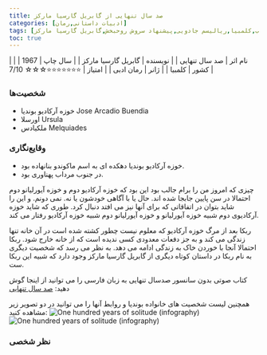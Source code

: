 ```yaml
---
title: صد سال تنهایی از گابریل گارسیا مارکز
categories: [ادبیات داستانی,رمان]
tags: [کمدی,داستان,باشگاه کتاب,کلمبیا,ریالیسم جادویی,پیشنهاد سروش روحبخش,گابریل گارسیا مارکز]
toc: true
---
```


| نام اثر | صد سال تنهایی |
| نویسنده | گابریل گارسیا مارکز |
| سال چاپ | 1967 |
| کشور | کلمبیا |
| ژانر | رمان ادبی |
| امتیاز | ⭐⭐⭐⭐⭐⭐⭐☆☆☆ 7/10 |

### شخصیت‌ها
- خوزه آرکادیو بوندیا Jose Arcadio Buendia
- اورسلا Ursula
- ملکیادس Melquiades

### وقایع‌نگاری

- خوزه آرکادیو بوندیا دهکده ای به اسم ماکوندو بنانهاده بود. 
- در جنوب مرداب پهناوری بود.

چیزی که امروز من را برام جالب بود این بود که خوزه آرکادیو دوم و خوزه آیورلیانو دوم احتمالا در سن پایین جابجا شده اند. حال یا با آگاهی خودشون یا نه. نمی دونم. و این را شاید بتوان در اتفاقاتی که برای آنها نیز می افتد دنبال کرد. طوری که شاید خوزه آرکادیوی دوم شبیه خوزه آیورلیانو و خوزه آیورلیانو دوم شبیه خوزه آرکادیو رفتار می کند.

ربکا بعد از مرگ خوزه آرکادیو که معلوم نیست چطور کشته شده است در آن خانه تنها زندگی می کند و به جز دفعات معدودی کسی ندیده است که از خانه خارج شود. ربکا احتمالا آنجا با خوردن خاک به زندگی ادامه می دهد. به نظر می رسد که شخصیت دیگری به نام ربکا در داستان کوتاه دیگری از گابریل گارسیا مارکز وجود دارد که شبیه این ربکا ست.

کتاب صوتی بدون سانسور صدسال تنهایی به زبان فارسی را می توانید از اینجا گوش دهید:
[صد سال تنهایی](https://www.youtube.com/watch?v=adbd0PU5f0o&list=PL-sl6GiB4NOZqcx40LBZdUFhkiqD4fcD_)

همچنین لیست شخصیت های خانواده بوندیا و روابط آنها را می توانید در دو تصویر زیر مشاهده کنید:
![One hundred years of solitude (infography)](sad_sal_tanhaei1.jpg)
![One hundred years of solitude (infography)](sad_sal_tanhaei2.jpg)

### نظر شخصی




